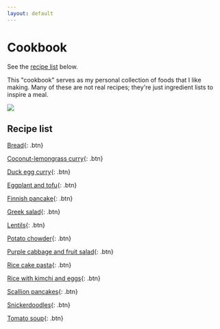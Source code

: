 ```yaml
---
layout: default
---
```

# Cookbook

See the [recipe list](#recipe-list) below.

This "cookbook" serves as my personal collection of foods that I like making. Many of these are not real recipes; they're just ingredient lists to inspire a meal.

![](https://cdn140.picsart.com/302729068096211.png)

## Recipe list
[Bread](recipes/Bread){: .btn}

[Coconut-lemongrass curry](recipes/Coconut-lemongrass_curry){: .btn}

[Duck egg curry](recipes/Duck_egg_curry){: .btn}

[Eggplant and tofu](recipes/Eggplant_and_tofu){: .btn}

[Finnish pancake](recipes/Finnish_pancake){: .btn}

[Greek salad](recipes/Greek_salad){: .btn}

[Lentils](recipes/Lentils){: .btn}

[Potato chowder](recipes/Potato_chowder){: .btn}

[Purple cabbage and fruit salad](recipes/Purple_cabbage_and_fruit_salad){: .btn}

[Rice cake pasta](recipes/Rice_cake_pasta){: .btn}

[Rice with kimchi and eggs](recipes/Rice_with_kimchi_and_eggs){: .btn}

[Scallion pancakes](recipes/Scallion_pancakes){: .btn}

[Snickerdoodles](recipes/Snickerdoodles){: .btn}

[Tomato soup](recipes/Tomato_soup){: .btn}
